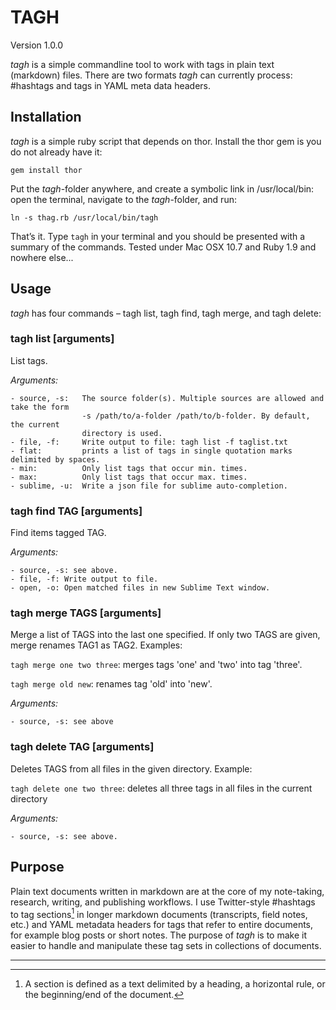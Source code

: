 # TAGH
Version 1.0.0

*tagh* is a simple commandline tool to work with tags in plain text (markdown) files. There are two formats *tagh* can currently process: #hashtags and tags in YAML meta data headers.

## Installation
*tagh* is a simple ruby script that depends on thor. Install the thor gem is you do not already have it:

    gem install thor

Put the *tagh*-folder anywhere, and create a symbolic link in /usr/local/bin: open the terminal, navigate to the *tagh*-folder, and run:

    ln -s thag.rb /usr/local/bin/tagh

That’s it. Type `tagh` in your terminal and you should be presented with a summary of the commands. Tested under Mac OSX 10.7 and Ruby 1.9 and nowhere else...

## Usage
*tagh* has four commands – tagh list, tagh find, tagh merge, and tagh delete:

### tagh list [arguments]
List tags.

*Arguments:* 

    - source, -s:   The source folder(s). Multiple sources are allowed and take the form 
                    -s /path/to/a-folder /path/to/b-folder. By default, the current 
                    directory is used. 
    - file, -f:     Write output to file: tagh list -f taglist.txt
    - flat:         prints a list of tags in single quotation marks delimited by spaces.
    - min:          Only list tags that occur min. times. 
    - max:          Only list tags that occur max. times.
    - sublime, -u:  Write a json file for sublime auto-completion. 

### tagh find TAG [arguments]
Find items tagged TAG.

*Arguments:*

    - source, -s: see above.
    - file, -f: Write output to file. 
    - open, -o: Open matched files in new Sublime Text window.

### tagh merge TAGS [arguments]
Merge a list of TAGS into the last one specified. If only two TAGS are given, merge renames TAG1 as TAG2. Examples:

`tagh merge one two three`: merges tags 'one' and 'two' into tag 'three'.

`tagh merge old new`: renames tag 'old' into 'new'.

*Arguments:*

    - source, -s: see above

### tagh delete TAG [arguments]
Deletes TAGS from all files in the given directory. Example:

`tagh delete one two three`: deletes all three tags in all files in the current directory

*Arguments:*

    - source, -s: see above.


## Purpose
Plain text documents written in markdown are at the core of my note-taking, research, writing, and publishing workflows. I use Twitter-style #hashtags to tag sections[^1] in longer markdown documents (transcripts, field notes, etc.) and YAML metadata headers for tags that refer to entire documents, for example blog posts or short notes. The purpose of *tagh* is to make it easier to handle and manipulate these tag sets in collections of documents.

---
[^1]: A section is defined as a text delimited by a heading, a horizontal rule, or the beginning/end of the document.